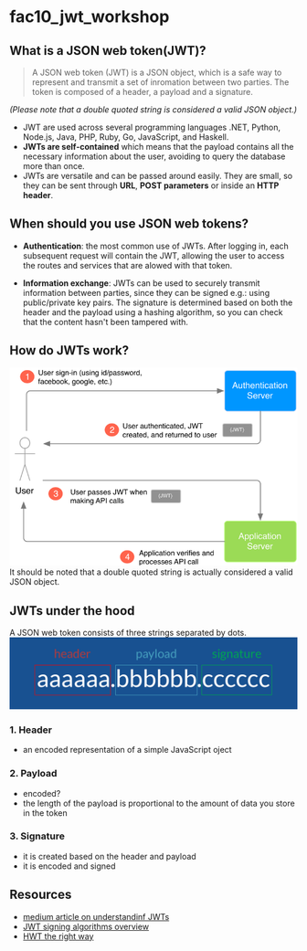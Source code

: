 # fac10_jwt_workshop

## What is a JSON web token(JWT)?

> A JSON web token (JWT) is a JSON object, which is a safe way to represent and transmit a set of inromation between two parties. The token is composed of a header, a payload and a signature.

*(Please note that a double quoted string is  considered a valid JSON object.)*

- JWT are used across several programming languages .NET, Python, Node.js, Java, PHP, Ruby, Go, JavaScript, and Haskell.
- **JWTs are self-contained** which means that the payload contains all the necessary information about the user,
avoiding to query the database more than once.
- JWTs are versatile and can be passed around easily. They are small, so they can be sent through **URL**, **POST parameters** or inside an **HTTP header**.

## When should you use JSON web tokens?

- **Authentication**: the most common use of JWTs. After logging in, each subsequent request will contain the JWT,
allowing the user to access the routes and services that are alowed with that token.

- **Information exchange**: JWTs can be used to securely transmit information between parties, since they can be signed e.g.: using public/private key pairs. The signature is determined based on both the header and the payload using a hashing algorithm, so you can check that the content hasn't been tampered with.

## How do JWTs work?
![JWTs explained](./imgs/jwts_explained.png)
It should be noted that a double quoted string is actually considered a valid JSON object.
## JWTs under the hood

A JSON web token consists of three strings separated by dots.
![JWT structure](./imgs/jwt_structure.png)

### 1. Header
- an encoded representation of a simple JavaScript oject

### 2. Payload
- encoded?
- the length of the payload is proportional to the amount of data you store in the token

### 3. Signature
- it is created based on the header and payload
- it is encoded and signed

## Resources
- [medium article on understandinf JWTs](https://medium.com/vandium-software/5-easy-steps-to-understanding-json-web-tokens-jwt-1164c0adfcec#.z80hda8ty)  
- [JWT signing algorithms overview](https://auth0.com/blog/json-web-token-signing-algorithms-overview/)  
- [HWT the right way](https://stormpath.com/blog/jwt-the-right-way)  
